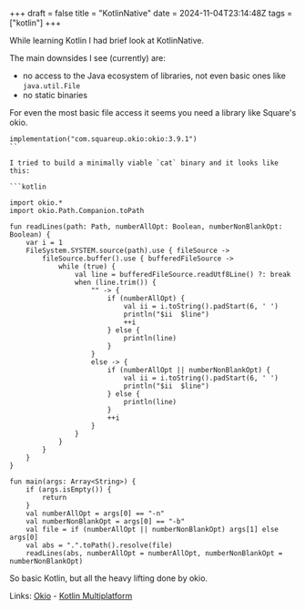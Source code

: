 +++
draft = false
title = "KotlinNative"
date = 2024-11-04T23:14:48Z
tags = ["kotlin"]
+++


While learning Kotlin I had brief look at KotlinNative.

The main downsides I see (currently) are:

  * no access to the Java ecosystem of libraries, not even basic ones like `java.util.File`
  * no static binaries

For even the most basic file access it seems you need a library like Square's okio.

```
implementation("com.squareup.okio:okio:3.9.1")
``

I tried to build a minimally viable `cat` binary and it looks like this:

```kotlin

import okio.*
import okio.Path.Companion.toPath

fun readLines(path: Path, numberAllOpt: Boolean, numberNonBlankOpt: Boolean) {
    var i = 1
    FileSystem.SYSTEM.source(path).use { fileSource ->
        fileSource.buffer().use { bufferedFileSource ->
            while (true) {
                val line = bufferedFileSource.readUtf8Line() ?: break
                when (line.trim()) {
                    "" -> {
                        if (numberAllOpt) {
                            val ii = i.toString().padStart(6, ' ')
                            println("$ii  $line")
                            ++i
                        } else {
                            println(line)
                        }
                    }
                    else -> {
                        if (numberAllOpt || numberNonBlankOpt) {
                            val ii = i.toString().padStart(6, ' ')
                            println("$ii  $line")
                        } else {
                            println(line)
                        }
                        ++i
                    }
                }
            }
        }
    }
}

fun main(args: Array<String>) {
    if (args.isEmpty()) {
        return
    }
    val numberAllOpt = args[0] == "-n"
    val numberNonBlankOpt = args[0] == "-b"
    val file = if (numberAllOpt || numberNonBlankOpt) args[1] else args[0]
    val abs = ".".toPath().resolve(file)
    readLines(abs, numberAllOpt = numberAllOpt, numberNonBlankOpt = numberNonBlankOpt)

```

So basic Kotlin, but all the heavy lifting done by okio.

Links: [Okio](https://square.github.io/okio/) - [Kotlin Multiplatform](https://kotlinlang.org/docs/multiplatform-intro.html)

